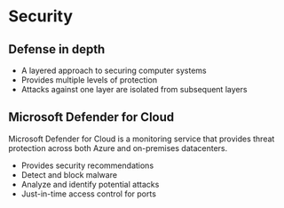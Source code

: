 # Security

## Defense in depth
- A layered approach to securing computer systems
- Provides multiple levels of protection
- Attacks against one layer are isolated from subsequent layers

## Microsoft Defender for Cloud
Microsoft Defender for Cloud is a monitoring service that provides threat protection across both Azure and on-premises datacenters.
- Provides security recommendations
- Detect and block malware
- Analyze and identify potential attacks
- Just-in-time access control for ports